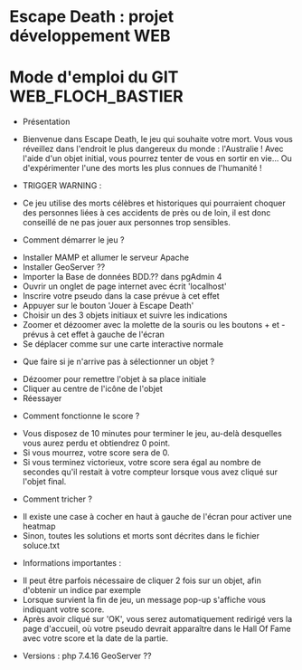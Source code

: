 # Escape Death : projet développement WEB

# Mode d'emploi du GIT WEB_FLOCH_BASTIER

* Présentation
- Bienvenue dans Escape Death, le jeu qui souhaite votre mort. Vous vous réveillez dans l'endroit le plus dangereux du monde : l'Australie ! Avec l'aide d'un objet initial, vous pourrez tenter de vous en sortir en vie… Ou d'expérimenter l'une des morts les plus connues de l'humanité !

* TRIGGER WARNING :
- Ce jeu utilise des morts célèbres et historiques qui pourraient choquer des personnes liées à ces accidents de près ou de loin, il est donc conseillé de ne pas jouer aux personnes trop sensibles.

* Comment démarrer le jeu ?
- Installer MAMP et allumer le serveur Apache
- Installer GeoServer ??
- Importer la Base de données BDD.?? dans pgAdmin 4
- Ouvrir un onglet de page internet avec écrit 'localhost'
- Inscrire votre pseudo dans la case prévue à cet effet
- Appuyer sur le bouton 'Jouer à Escape Death'
- Choisir un des 3 objets initiaux et suivre les indications
- Zoomer et dézoomer avec la molette de la souris ou les boutons + et - prévus à cet effet à gauche de l'écran
- Se déplacer comme sur une carte interactive normale

* Que faire si je n'arrive pas à sélectionner un objet ?
- Dézoomer pour remettre l'objet à sa place initiale
- Cliquer au centre de l'icône de l'objet
- Réessayer

* Comment fonctionne le score ?
- Vous disposez de 10 minutes pour terminer le jeu, au-delà desquelles vous aurez perdu et obtiendrez 0 point.
- Si vous mourrez, votre score sera de 0.
- Si vous terminez victorieux, votre score sera égal au nombre de secondes qu'il restait à votre compteur lorsque vous avez cliqué sur l'objet final.

* Comment tricher ?
- Il existe une case à cocher en haut à gauche de l'écran pour activer une heatmap
- Sinon, toutes les solutions et morts sont décrites dans le fichier soluce.txt

* Informations importantes :
- Il peut être parfois nécessaire de cliquer 2 fois sur un objet, afin d'obtenir un indice par exemple
- Lorsque survient la fin de jeu, un message pop-up s'affiche vous indiquant votre score.
- Après avoir cliqué sur 'OK', vous serez automatiquement redirigé vers la page d'accueil, où votre pseudo devrait apparaître dans le Hall Of Fame avec votre score et la date de la partie.

* Versions :
php 7.4.16
GeoServer ??